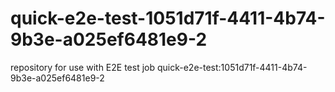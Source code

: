 # quick-e2e-test-1051d71f-4411-4b74-9b3e-a025ef6481e9-2
repository for use with E2E test job quick-e2e-test:1051d71f-4411-4b74-9b3e-a025ef6481e9-2
